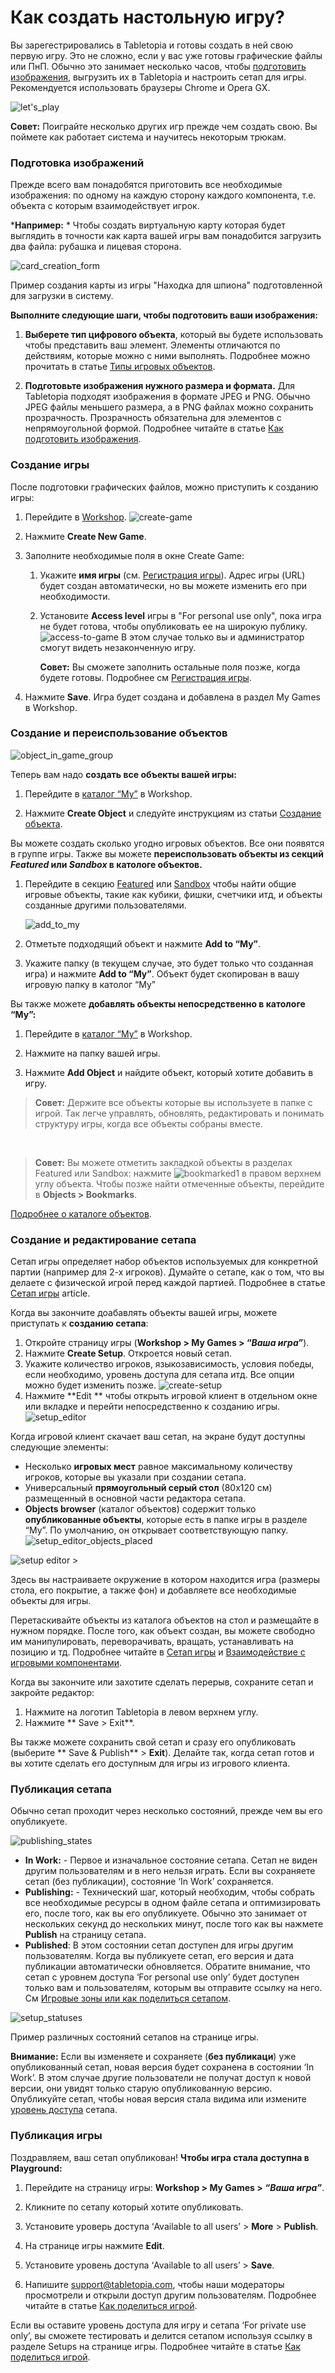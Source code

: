 # Как создать настольную игру?			

Вы зарегестрировались в Tabletopia и готовы создать в ней свою первую игру. Это не сложно, если у вас уже готовы графические файлы или ПнП. Обычно это занимает несколько часов, чтобы [подготовить изображения](http://help.tabletopia.com/knowledge-base/how-to-prepare-graphics/), выгрузить их в Tabletopia и настроить сетап для игры. Рекомендуется использовать браузеры Chrome и Opera GX.

![let's_play](http://help.tabletopia.com/wp-content/uploads/2015/06/lets_play-600x119.png)

**Совет:** Поиграйте несколько других игр прежде чем создать свою. Вы поймете как работает система и научитесь некоторым трюкам.

### Подготовка изображений

Прежде всего вам понадобятся приготовить все необходимые изображения: по одному на каждую сторону каждого компонента, т.е. объекта с которым взаимодействует игрок.

***Например:** * Чтобы создать виртуальную карту которая будет выглядить в точности как карта вашей игры вам понадобится загрузить два файла: рубашка и лицевая сторона.

![card_creation_form](https://help.tabletopia.com/wp-content/uploads/2019/12/card_creation_form-13.12.19.png)

Пример создания карты из игры "Находка для шпиона" подготовленной для загрузки в систему.

**Выполните следующие шаги, чтобы подготовить ваши изображения:**

1. **Выберете тип цифрового объекта**, который вы будете использовать чтобы представить ваш элемент. Элементы отличаются по действиям, которые можно с ними выполнять. Подробнее можно прочитать в статье [Типы игровых объектов](http://help.tabletopia.com/knowledge-base/game-objects-types/).

2. **Подготовьте изображения нужного размера и формата.** Для Tabletopia подходят изображения в формате JPEG и PNG. Обычно JPEG файлы меньшего размера, а в PNG файлах можно сохранить прозрачность. Прозрачность обязательна для элементов с непрямоугольной формой. Подробнее читайте в статье [Как подготовить изображения](http://help.tabletopia.com/knowledge-base/how-to-prepare-graphics/).

### Создание игры

После подготовки графических файлов, можно приступить к созданию игры:

1. Перейдите в [Workshop](https://tabletopia.com/workshop).
![create-game](http://help.tabletopia.com/wp-content/uploads/2016/12/create-game.png)

2. Нажмите **Create New Game**.

3. Заполните необходимые поля в окне Create Game:
    1. Укажите **имя игры** (см. [Регистрация игры](filling-in-a-game-form.md)). Адрес игры (URL) будет создан автоматически, но вы можете изменить его при необходимости.

    2. Установите **Access level** игры в "For personal use only", пока игра не будет готова, чтобы опубликовать ее на широкую публику.
    ![access-to-game](http://help.tabletopia.com/wp-content/uploads/2016/12/access-to-game.png)
    В этом случае только вы и администратор смогут видеть незаконченную игру.
    
        **Совет:** Вы сможете заполнить остальные поля позже, когда будете готовы. Подробнее см [Регистрация игры](filling-in-a-game-form.md).

4. Нажмите **Save**. Игра будет создана и добавлена в раздел My Games в Workshop.

### Создание и переиспользование объектов

![object_in_game_group](http://help.tabletopia.com/wp-content/uploads/2015/06/object_in_game_group.png)

Теперь вам надо **создать все объекты вашей игры:**

1. Перейдите в [каталог &#8220;My&#8221;](https://tabletopia.com/workshop/objects/my) в Workshop.

2. Нажмите **Create Object** и следуйте инструкциям из статьи [Создание объекта](http://help.tabletopia.com/knowledge-base/how-to-fill-in-an-object-form/).

Вы можете создать сколько угодно игровых объектов. Все они появятся в группе игры. Также вы можете **переиспользовать объекты из секций *Featured* или *Sandbox* в катологе объектов.**

1. Перейдите в секцию [Featured](http://beta.tabletopia.com/objects/featured) или [Sandbox](https://tabletopia.com/workshop/objects/sandbox) чтобы найти общие игровые объекты, такие как кубики, фишки, счетчики итд, и объекты созданные другими пользователями.

    ![add_to_my](http://help.tabletopia.com/wp-content/uploads/2015/06/add_to_my1.png)

2. Отметьте подходящий объект и нажмите **Add to &#8220;My&#8221;**.

3. Укажите папку (в текущем случае, это будет только что созданная игра) и нажмите **Add to &#8220;My&#8221;**. Объект будет скопирован в вашу игровую папку в католог &#8220;My&#8221;

Вы также можете **добавлять объекты непосредственно в катологе &#8220;My&#8221;:**

1. Перейдите в [каталог &#8220;My&#8221;](https://tabletopia.com/workshop/objects/my) в Workshop.

2. Нажмите на папку вашей игры.

3. Нажмите **Add Object** и найдите объект, который хотите добавить в игру.

> **Совет:** Держите все объекты которые вы используете в папке с игрой. Так легче управлять, обновлять, редактировать и понимать структуру игры, когда все объекты собраны вместе.

&nbsp;

> **Совет:** Вы можете отметить закладкой объекты в разделах Featured или Sandbox: нажмите ![bookmarked1](http://help.tabletopia.com/wp-content/uploads/2015/06/bookmarked11.png) в правом верхнем углу объекта. Чтобы позже найти отмеченные объекты, перейдите в **Objects &gt; Bookmarks**.

[Подробнее о каталоге объектов](http://help.tabletopia.com/knowledge-base/objects-catalogue/).

### Создание и редактирование сетапа

Сетап игры определяет набор объектов используемых для конкретной партии (например для 2-х игроков). Думайте о сетапе, как о том, что вы делаете с физической игрой перед каждой партией. Подробнее в статье [Сетап игры](game-setups.md) article.

Когда вы закончите доабавлять объекты вашей игры, можете приступать к **созданию сетапа**:

1. Откройте страницу игры (**Workshop &gt; My Games &gt; &#8220;*Ваша игра*&#8221;**).
2. Нажмите **Create Setup**. Откроется новый сетап.
3. Укажите количество игроков, языкозависимость, условия победы, если необходимо, уровень доступа для сетапа итд. Все опции можно будет изменить позже.
	![create-setup](http://help.tabletopia.com/wp-content/uploads/2016/12/create-setup.png)
4. Нажмите **Edit ** чтобы открыть игровой клиент в отдельном окне или вкладке и перейти непосредственно к созданию игры.
	![setup_editor](http://help.tabletopia.com/wp-content/uploads/2015/06/setup_editor.png)

Когда игровой клиент скачает ваш сетап, на экране будут доступны следующие элементы:
* Несколько **игровых мест** равное максимальному количеству игроков, которые вы указали при создании сетапа.
* Универсальный **прямоугольный серый стол** (80х120 см) размещенный в основной части редактора сетапа.
* **Objects browser** (каталог объектов) содержит только **опубликованные объекты**, которые есть в папке игры в разделе “My&#8221;. По умолчанию, он открывает соответствующую папку.
	![setup_editor_objects_placed](http://help.tabletopia.com/wp-content/uploads/2015/06/setup_editor_objects_placed.png)

![setup editor >](http://help.tabletopia.com/wp-content/uploads/2015/06/setup_editor_main_menu.png)

Здесь вы настраиваете окружение в котором находится игра (размеры стола, его покрытие, а также фон) и добавляете все необходимые объекты для игры.

Перетаскивайте объекты из каталога объектов на стол и размещайте в нужном порядке. После того, как объект создан, вы можете свободно им манипулировать, переворачивать, вращать, устанавливать на позицию и тд. Подробнее читайте в  [Сетап игры](http://help.tabletopia.com/knowledge-base/game-setups/) и [Взаимодействие с игровыми компонентами](http://help.tabletopia.com/knowledge-base/actions-with-game-objects/).

Когда вы закончите или захотите сделать перерыв, сохраните сетап и закройте редактор:

1. Нажмите на логотип Tabletopia в левом верхнем углу.
2. Нажмите ** Save &gt; Exit**.

Вы также можете сохранить свой сетап и сразу его опубликовать (выберите ** Save &amp; Publish** &gt; **Exit**). Делайте так, когда сетап готов и вы хотите сделать его доступным для игры из игрового клиента.

### Публикация сетапа

Обычно сетап проходит через несколько состояний, прежде чем вы его опубликуете.

![publishing_states](http://help.tabletopia.com/wp-content/uploads/2015/06/publishing_states.png)

* **In Work:** - Первое и изначальное состояние сетапа. Сетап не виден другим пользователям и в него нельзя играть. Если вы сохраняете сетап (без публикации), состояние  ‘In Work’ сохраняется.
* **Publishing:** - Технический шаг, который необходим, чтобы собрать все необходимые ресурсы в одном файле сетапа и оптимизировать его, после того, как вы его опубликуете. Обычно это занимает от нескольких секунд до нескольких минут, после того как вы нажмете **Publish** на страницу сетапа.
* **Published**:  В этом состоянии сетап доступен для игры другим пользователям. Когда вы публикуете сетап, его версия и дата публикации автоматически обновляется. Обратите внимание, что сетап с уровнем доступа &#8216;For personal use only&#8217; будет доступен только вам и пользователям, которым вы отправите ссылку на него. См [Игровые зоны или как поделиться сетапом](http://help.tabletopia.com/knowledge-base/play-zones/).

![setup_statuses](http://help.tabletopia.com/wp-content/uploads/2015/06/setup_statuses.png)

Пример различных состояний сетапов на странице игры.

**Внимание:** Если вы изменяете и сохраняете (**без публикаци**) уже опубликованный сетап, новая версия будет сохранена в состоянии ‘In Work’. В этом случае другие пользователи не получат доступ к новой версии, они увидят только старую опубликованную версию. Опубликуйте сетап, чтобы новая версия стала видима или измените [уровень доступа](http://help.tabletopia.com/knowledge-base/user-access-levels/) сетапа.

### Публикация игры

Поздравляем, ваш сетап опубликован! **Чтобы игра стала доступна в Playground:**

1. Перейдите на страницу игры: **Workshop &gt; My Games &gt; *&#8220;Ваша игра&#8221;***.

2. Кликните по сетапу который хотите опубликовать. 

3. Установите уроверь доступа ‘Available to all users’ &gt; **More** &gt; **Publish**.

4. На странице игры нажмите **Edit**.

5. Установите уровень доступа ‘Available to all users’ &gt; **Save**.

6. Напишите [support@tabletopia.com](mailto:support@tabletopia.com), чтобы наши модераторы просмотрели и открыли доступ другим пользователям. Подробнее читайте в статье [Как поделиться игрой](http://help.tabletopia.com/knowledge-base/play-zones/).

Если вы оставите уровень доступа для игру и сетапа ‘For private use only’, вы сможете тестировать и делится сетапом используя ссылку в разделе Setups на странице игры. Подробнее читайте в статье [Как поделиться игрой](http://help.tabletopia.com/knowledge-base/play-zones/).